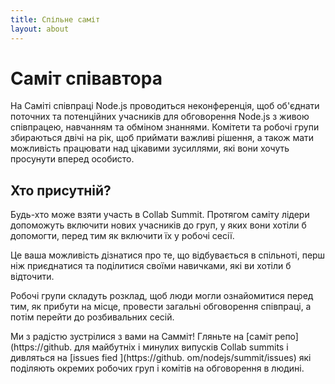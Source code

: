 ```yaml
---
title: Спільне саміт
layout: about
---
```


# Саміт співавтора

На Саміті співпраці Node.js проводиться неконференція, щоб об'єднати поточних та потенційних учасників для обговорення Node.js з живою співпрацею, навчанням та обміном знаннями. Комітети та робочі групи збираються двічі на рік, щоб приймати важливі рішення, а також мати можливість працювати над цікавими зусиллями, які вони хочуть просунути вперед особисто.

## Хто присутній?

Будь-хто може взяти участь в Collab Summit. Протягом саміту лідери допоможуть включити нових учасників до груп, у яких вони хотіли б допомогти, перед тим як включити їх у робочі сесії.

Це ваша можливість дізнатися про те, що відбувається в спільноті, перш ніж приєднатися та поділитися своїми навичками, які ви хотіли б відточити.

Робочі групи складуть розклад, щоб люди могли ознайомитися перед тим, як прибути на місце, провести загальні обговорення співпраці, а потім перейти до розбивальних сесій.

Ми з радістю зустрілися з вами на Самміт! Гляньте на [саміт репо](https\://github.
для майбутніх і минулих випусків Collab summits і дивляться на
[issues fied ](https\://github. om/nodejs/summit/issues) які поділяють
окремих робочих груп і комітів на обговорення в людині.
